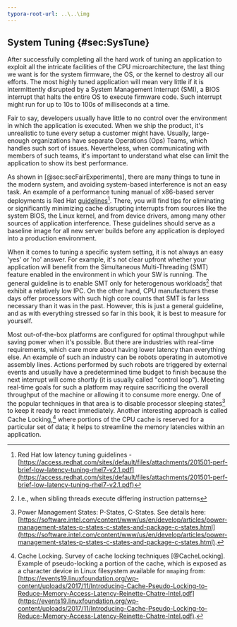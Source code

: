 ```yaml
---
typora-root-url: ..\..\img
---
```


## System Tuning {#sec:SysTune}

After successfully completing all the hard work of tuning an application to exploit all the intricate facilities of the CPU microarchitecture, the last thing we want is for the system firmware, the OS, or the kernel to destroy all our efforts. The most highly tuned application will mean very little if it is intermittently disrupted by a System Management Interrupt (SMI), a BIOS interrupt that halts the entire OS to execute firmware code. Such interrupt might run for up to 10s to 100s of milliseconds at a time.

Fair to say, developers usually have little to no control over the environment in which the application is executed. When we ship the product, it's unrealistic to tune every setup a customer might have. Usually, large-enough organizations have separate Operations (Ops) Teams, which handles such sort of issues. Nevertheless, when communicating with members of such teams, it's important to understand what else can limit the application to show its best performance.

As shown in [@sec:secFairExperiments], there are many things to tune in the modern system, and avoiding system-based interference is not an easy task. An example of a performance tuning manual of x86-based server deployments is Red Hat [guidelines](https://access.redhat.com/sites/default/files/attachments/201501-perf-brief-low-latency-tuning-rhel7-v2.1.pdf)[^5]. There, you will find tips for eliminating or significantly minimizing cache disrupting interrupts from sources like the system BIOS, the Linux kernel, and from device drivers, among many other sources of application interference. These guidelines should serve as a baseline image for all new server builds before any application is deployed into a production environment.

When it comes to tuning a specific system setting, it is not always an easy 'yes' or 'no' answer. For example, it's not clear upfront whether your application will benefit from the Simultaneous Multi-Threading (SMT) feature enabled in the environment in which your SW is running. The general guideline is to enable SMT only for heterogenous workloads[^6] that exhibit a relatively low IPC. On the other hand, CPU manufacturers these days offer processors with such high core counts that SMT is far less necessary than it was in the past. However, this is just a general guideline, and as with everything stressed so far in this book, it is best to measure for yourself.

Most out-of-the-box platforms are configured for optimal throughput while saving power when it's possible. But there are industries with real-time requirements, which care more about having lower latency than everything else. An example of such an industry can be robots operating in automotive assembly lines. Actions performed by such robots are triggered by external events and usually have a predetermined time budget to finish because the next interrupt will come shortly (it is usually called "control loop"). Meeting real-time goals for such a platform may require sacrificing the overall throughput of the machine or allowing it to consume more energy. One of the popular techniques in that area is to disable processor sleeping states[^7] to keep it ready to react immediately. Another interesting approach is called Cache Locking,[^8] where portions of the CPU cache is reserved for a particular set of data; it helps to streamline the memory latencies within an application.

[^5]: Red Hat low latency tuning guidelines - [https://access.redhat.com/sites/default/files/attachments/201501-perf-brief-low-latency-tuning-rhel7-v2.1.pdf](https://access.redhat.com/sites/default/files/attachments/201501-perf-brief-low-latency-tuning-rhel7-v2.1.pdf)
[^6]: I.e., when sibling threads execute differing instruction patterns
[^7]: Power Management States: P-States, C-States. See details here: [https://software.intel.com/content/www/us/en/develop/articles/power-management-states-p-states-c-states-and-package-c-states.html](https://software.intel.com/content/www/us/en/develop/articles/power-management-states-p-states-c-states-and-package-c-states.html).
[^8]: Cache Locking. Survey of cache locking techniques [@CacheLocking]. Example of pseudo-locking a portion of the cache, which is exposed as a character device in Linux filesystem available for `mmap`ing from: [https://events19.linuxfoundation.org/wp-content/uploads/2017/11/Introducing-Cache-Pseudo-Locking-to-Reduce-Memory-Access-Latency-Reinette-Chatre-Intel.pdf](https://events19.linuxfoundation.org/wp-content/uploads/2017/11/Introducing-Cache-Pseudo-Locking-to-Reduce-Memory-Access-Latency-Reinette-Chatre-Intel.pdf).
